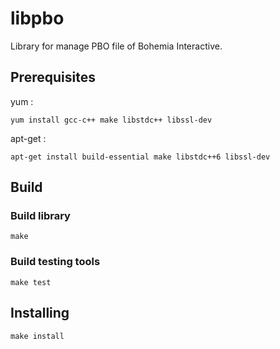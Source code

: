 # libpbo
Library for manage PBO file of Bohemia Interactive.

## Prerequisites
yum :
```
yum install gcc-c++ make libstdc++ libssl-dev
```

apt-get :
```
apt-get install build-essential make libstdc++6 libssl-dev
```

## Build
### Build library
```
make
```
### Build testing tools
```
make test
```

## Installing
```
make install
```
